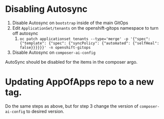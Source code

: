 # Disabling Autosync

1. Disable Autosync on `bootstrap` inside of the main GitOps
2. Edit `ApplicationSet/tenants` on the openshift-gitops namespace to turn off autosync
   1. `oc patch applicationset tenants --type='merge' -p '{"spec": {"template": {"spec": {"syncPolicy": {"automated": {"selfHeal": false}}}}}}' -n openshift-gitops`
3. Disable Autosync on `composer-ai-config`

AutoSync should be disabled for the items in the composer argo.

# Updating AppOfApps repo to a new tag.

Do the same steps as above, but for step 3 change the version of `composer-ai-config` to desired version.